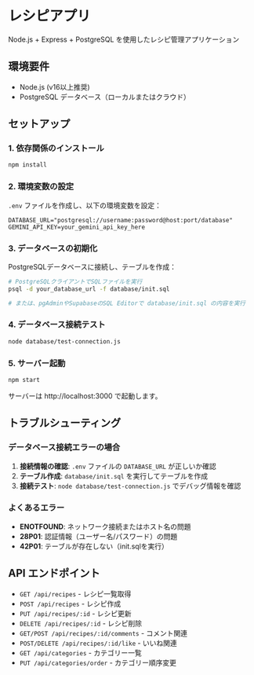 # レシピアプリ

Node.js + Express + PostgreSQL を使用したレシピ管理アプリケーション

## 環境要件

- Node.js (v16以上推奨)
- PostgreSQL データベース（ローカルまたはクラウド）

## セットアップ

### 1. 依存関係のインストール

```bash
npm install
```

### 2. 環境変数の設定

`.env` ファイルを作成し、以下の環境変数を設定：

```env
DATABASE_URL="postgresql://username:password@host:port/database"
GEMINI_API_KEY=your_gemini_api_key_here
```

### 3. データベースの初期化

PostgreSQLデータベースに接続し、テーブルを作成：

```bash
# PostgreSQLクライアントでSQLファイルを実行
psql -d your_database_url -f database/init.sql

# または、pgAdminやSupabaseのSQL Editorで database/init.sql の内容を実行
```

### 4. データベース接続テスト

```bash
node database/test-connection.js
```

### 5. サーバー起動

```bash
npm start
```

サーバーは http://localhost:3000 で起動します。

## トラブルシューティング

### データベース接続エラーの場合

1. **接続情報の確認**: `.env` ファイルの `DATABASE_URL` が正しいか確認
2. **テーブル作成**: `database/init.sql` を実行してテーブルを作成
3. **接続テスト**: `node database/test-connection.js` でデバッグ情報を確認

### よくあるエラー

- **ENOTFOUND**: ネットワーク接続またはホスト名の問題
- **28P01**: 認証情報（ユーザー名/パスワード）の問題
- **42P01**: テーブルが存在しない（init.sqlを実行）

## API エンドポイント

- `GET /api/recipes` - レシピ一覧取得
- `POST /api/recipes` - レシピ作成
- `PUT /api/recipes/:id` - レシピ更新
- `DELETE /api/recipes/:id` - レシピ削除
- `GET/POST /api/recipes/:id/comments` - コメント関連
- `POST/DELETE /api/recipes/:id/like` - いいね関連
- `GET /api/categories` - カテゴリー一覧
- `PUT /api/categories/order` - カテゴリー順序変更